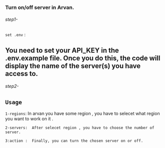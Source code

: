 ### Turn on/off server in Arvan.

###### step1-
 `set .env` :

You need to set your API_KEY in the .env.example file. Once you do this, the code will display the name of the server(s) you have access to. 
---
###### step2-
 `Usage` 
---
`1-regions`:  In arvan you have some region , you have to selecet what region you want to work on it . 

`2-servers:  After selecet region , you have to choose the number of server.`

`3:action :  Finally, you can turn the chosen server on or off.`




